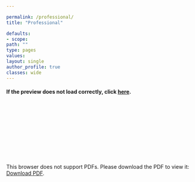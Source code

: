 ```yaml
---

permalink: /professional/
title: "Professional"

defaults:
- scope:
path: ""
type: pages
values:
layout: single
author_profile: true
classes: wide
---
```


#### If the preview does not load correctly, click [here](https://harshgadodia.com/harshgadodia-resume.pdf).

<object data="https://harshgadodia.com/harshgadodia-resume.pdf" type="application/pdf" width="700px" height="700px">
    <embed src="https://harshgadodia.com/harshgadodia-resume.pdf">
        <p>This browser does not support PDFs. Please download the PDF to view it: <a href="https://harshgadodia.com/harshgadodia-resume.pdf">Download PDF</a>.</p>
    </embed>
</object>
